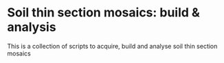 # Soil thin section mosaics: build & analysis
 This is a collection of scripts to acquire, build and analyse soil thin section mosaics
